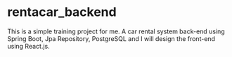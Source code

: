 # rentacar_backend
This is a simple training project for me. A car rental system back-end using Spring Boot, Jpa Repository, PostgreSQL and I will design the front-end using React.js.
